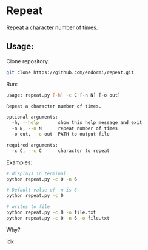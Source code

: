# Repeat

Repeat a character number of times.

## Usage:

Clone repository:

```bash
git clone https://github.com/endormi/repeat.git
```

Run:

```bash
usage: repeat.py [-h] -c C [-n N] [-o out]

Repeat a character number of times.

optional arguments:
  -h, --help       show this help message and exit
  -n N, --n N      repeat number of times
  -o out, --o out  PATH to output file

required arguments:
  -c C, --c C      character to repeat
```

Examples:

```bash
# displays in terminal
python repeat.py -c 0 -n 6

# Default value of -n is 6
python repeat.py -c 0

# writes to file
python repeat.py -c 0 -o file.txt
python repeat.py -c 0 -n 6 -o file.txt
```

Why?

idk
